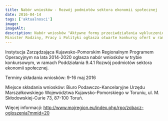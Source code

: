 ```yaml
---
title: Nabór wniosków - Rozwój podmiotów sektora ekonomii społecznej
date: 2016-04-14
tags: ['aktualnosci']
image:
imageAlt:
description: Nabór wniosków "Aktywne formy przeciwdziałania wykluczeniu społecznemu - nowy wymiar 2020" - edycja 2016
Minister Rodziny, Pracy i Polityki ogłasza otwarte konkursy ofert w ramach Programu "Aktywne formy przeciwdziałania wykluczeniu społecznemu [...]
---
```

Instytucja Zarządzająca Kujawsko-Pomorskim Regionalnym Programem Operacyjnym na lata 2014-2020 ogłasza nabór wniosków w trybie konkursowym, w ramach Poddziałania 9.4.1 Rozwój podmiotów sektora ekonomii społecznej.

Terminy składania wniosków: 9-16 maj 2016

Miejsce składania wniosków: Biuro Podawczo-Kancelaryjne Urzędu Marszałkowskiego Województwa Kujawsko-Pomorskiego w Toruniu, ul. M. Skłodowskiej-Curie 73, 87-100 Toruń.

Więcej informacji: http://www.mojregion.eu/index.php/rpo/zobacz-ogloszenia?mmid=20
